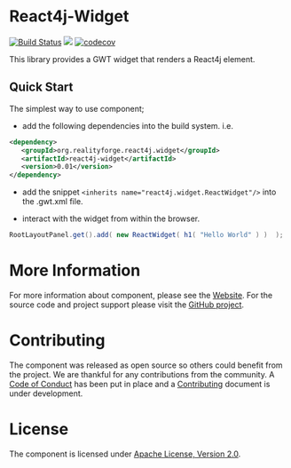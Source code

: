 # React4j-Widget

[![Build Status](https://secure.travis-ci.org/react4j/react4j-widget.png?branch=master)](http://travis-ci.org/react4j/react4j-widget)
[<img src="https://img.shields.io/maven-central/v/org.realityforge.react4j.widget/react4j-widget.svg?label=latest%20release"/>](http://search.maven.org/#search%7Cga%7C1%7Cg%3A%22org.realityforge.react4j.widget%22)
[![codecov](https://codecov.io/gh/react4j/react4j-widget/branch/master/graph/badge.svg)](https://codecov.io/gh/react4j/react4j-widget)

This library provides a GWT widget that renders a React4j element.

## Quick Start

The simplest way to use component;

* add the following dependencies into the build system. i.e.

```xml
<dependency>
   <groupId>org.realityforge.react4j.widget</groupId>
   <artifactId>react4j-widget</artifactId>
   <version>0.01</version>
</dependency>
```

* add the snippet `<inherits name="react4j.widget.ReactWidget"/>` into the .gwt.xml file.

* interact with the widget from within the browser.

```java
RootLayoutPanel.get().add( new ReactWidget( h1( "Hello World" ) )  );
```

# More Information

For more information about component, please see the [Website](https://react4j.github.io/react4j-widget). For the
source code and project support please visit the [GitHub project](https://github.com/react4j/react4j-widget).

# Contributing

The component was released as open source so others could benefit from the project. We are thankful for any
contributions from the community. A [Code of Conduct](CODE_OF_CONDUCT.md) has been put in place and
a [Contributing](CONTRIBUTING.md) document is under development.

# License

The component is licensed under [Apache License, Version 2.0](LICENSE).

